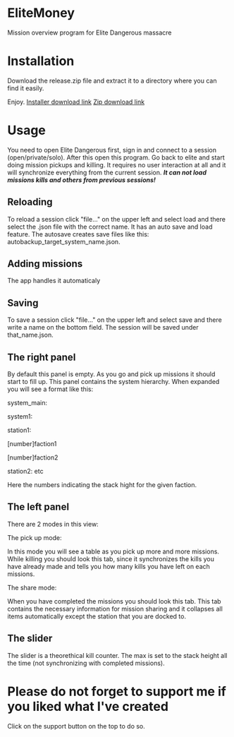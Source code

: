 # EliteMoney
Mission overview program for Elite Dangerous massacre
# Installation
Download the release.zip file and extract it to a directory where you can find it easily.

Enjoy.
[Installer download link](https://github.com/aklakina/EliteMoney/raw/main/bin/windows/x64/EliteMoney_Setup.exe)
[Zip download link](https://github.com/aklakina/EliteMoney/raw/main/bin/windows/x64/release.zip)
# Usage
You need to open Elite Dangerous first, sign in and connect to a session (open/private/solo). After this open this program. Go back to elite and start doing mission pickups and killing. It requires no user interaction at all and it will synchronize everything from the current session. ***It can not load missions kills and others from previous sessions!***
## Reloading 
To reload a session click "file..." on the upper left and select load and there select the .json file with the correct name. 
It has an auto save and load feature. The autosave creates save files like this: autobackup_target_system_name.json.
## Adding missions
The app handles it automaticaly
## Saving
To save a session click "file..." on the upper left and select save and there write a name on the bottom field. The session will be saved under that_name.json.
## The right panel
By default this panel is empty. As you go and pick up missions it should start to fill up.
This panel contains the system hierarchy. When expanded you will see a format like this:

system_main:

system1:

station1:

\[number\]faction1

\[number\]faction2

station2:
etc

Here the numbers indicating the stack hight for the given faction.
## The left panel
There are 2 modes in this view:

The pick up mode:

In this mode you will see a table as you pick up more and more missions. While killing you should look this tab, since it synchronizes the kills you have already made and tells you how many kills you have left on each missions.

The share mode:

When you have completed the missions you should look this tab. This tab contains the necessary information for mission sharing and it collapses all items automatically except the station that you are docked to.
## The slider
The slider is a theorethical kill counter. The max is set to the stack height all the time (not synchronizing with completed missions).
# Please do not forget to support me if you liked what I've created
Click on the support button on the top to do so.
